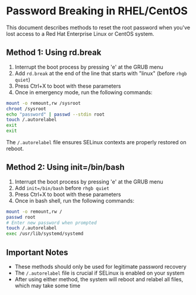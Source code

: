 # Password Breaking in RHEL/CentOS

This document describes methods to reset the root password when you've lost access to a Red Hat Enterprise Linux or CentOS system.

## Method 1: Using rd.break

1. Interrupt the boot process by pressing 'e' at the GRUB menu
2. Add `rd.break` at the end of the line that starts with "linux" (before `rhgb quiet`)
3. Press Ctrl+X to boot with these parameters
4. Once in emergency mode, run the following commands:

```bash
mount -o remount,rw /sysroot
chroot /sysroot
echo "password" | passwd --stdin root
touch /.autorelabel
exit
exit
```

The `/.autorelabel` file ensures SELinux contexts are properly restored on reboot.

## Method 2: Using init=/bin/bash

1. Interrupt the boot process by pressing 'e' at the GRUB menu
2. Add `init=/bin/bash` before `rhgb quiet`
3. Press Ctrl+X to boot with these parameters
4. Once in bash shell, run the following commands:

```bash
mount -o remount,rw /
passwd root
# Enter new password when prompted
touch /.autorelabel
exec /usr/lib/systemd/systemd
```

## Important Notes

- These methods should only be used for legitimate password recovery
- The `/.autorelabel` file is crucial if SELinux is enabled on your system
- After using either method, the system will reboot and relabel all files, which may take some time